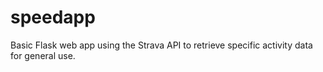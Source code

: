 # speedapp

Basic Flask web app using the Strava API to retrieve specific activity data for general use.
